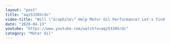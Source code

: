 ```yaml
---
layout: "post"
title: "aqz5330Srdc"
video-title: "Will \"Graphite\" Help Motor Oil Performance? Let's find out! Vintage Arco Graphite vs Quaker State"
date: "2020-04-13"
youtube: "https://www.youtube.com/watch?v=aqz5330Srdc"
category: "Motor Oil"
---
```

<div class="space-y-1"></div>